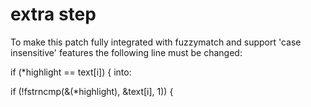 # extra step

To make this patch fully integrated with fuzzymatch and support 'case insensitive' features the following line must be changed:

if (*highlight == text[i]) {
into:

if (!fstrncmp(&(*highlight), &text[i], 1)) {
